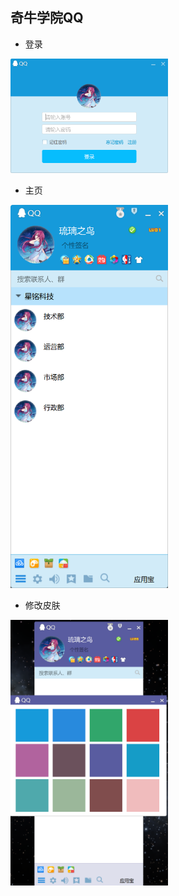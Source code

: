 ## 奇牛学院QQ

- 登录
<img src="/img/login.png" width="50%"  alt="展示图"/>

- 主页
<img src="/img/main.png" width="50%"  alt="展示图"/>

- 修改皮肤
<img src="/img/skin.png" width="50%"  alt="展示图"/>
